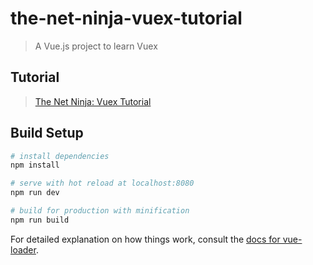 # the-net-ninja-vuex-tutorial

> A Vue.js project to learn Vuex

## Tutorial
> [The Net Ninja: Vuex Tutorial](https://www.youtube.com/watch?v=BGAu__J4xoc&index=1&list=PL4cUxeGkcC9i371QO_Rtkl26MwtiJ30P2)

## Build Setup

``` bash
# install dependencies
npm install

# serve with hot reload at localhost:8080
npm run dev

# build for production with minification
npm run build
```

For detailed explanation on how things work, consult the [docs for vue-loader](http://vuejs.github.io/vue-loader).
